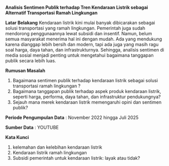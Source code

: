 **Analisis Sentimen Publik terhadap Tren Kendaraan Listrik sebagai Alternatif Transportasi Ramah Lingkungan**

**Latar Belakang**
Kendaraan listrik kini mulai banyak dibicarakan sebagai solusi transportasi yang ramah lingkungan. Pemerintah juga sudah mendorong penggunaannya lewat subsidi dan insentif. Namun, belum semua masyarakat menerima hal ini dengan mudah. Ada yang mendukung karena dianggap lebih bersih dan modern, tapi ada juga yang masih ragu soal harga, daya tahan, dan infrastrukturnya. Sehingga, analisis sentimen di media sosial menjadi penting untuk mengetahui bagaimana tanggapan publik secara lebih luas.

**Rumusan Masalah**
1. Bagaimana sentimen publik terhadap kendaraan listrik sebagai solusi transportasi ramah lingkungan ?
2. Bagaimana tanggapan publik terhadap aspek produk kendaraan listrik, seperti harga, performa, daya tahan, dan infrastruktur pendukungnya?
3. Sejauh mana merek kendaraan listrik memengaruhi opini dan sentimen publik?

**Periode Pengumpulan Data** : November 2022 hingga Juli 2025

**Sumber Data** : YOUTUBE

**Kata Kunci**
1. kelemahan dan kelebihan kendaraan listrik
2. Kendaraan listrik ramah lingkungan
3. Subsidi pemerintah untuk kendaraan listrik: layak atau tidak?
